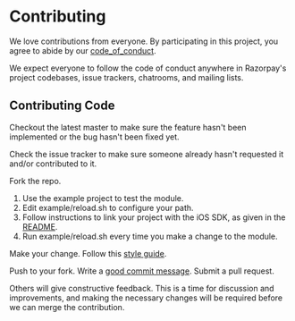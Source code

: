 # Contributing

We love contributions from everyone.
By participating in this project,
you agree to abide by our [code_of_conduct].
  
We expect everyone to follow the code of conduct
anywhere in Razorpay's project codebases,
issue trackers, chatrooms, and mailing lists.

## Contributing Code

Checkout the latest master to make sure the feature hasn't been implemented or
the bug hasn't been fixed yet.

Check the issue tracker to make sure someone already hasn't requested it and/or
contributed to it.

Fork the repo.

1. Use the example project to test the module.
2. Edit example/reload.sh to configure your path.
3. Follow instructions to link your project with the iOS SDK, as given in the [README].
4. Run example/reload.sh every time you make a change to the module.

Make your change. Follow this [style guide][style].

Push to your fork. Write a [good commit message][commit]. Submit a pull request.

Others will give constructive feedback.
This is a time for discussion and improvements,
and making the necessary changes will be required before we can
merge the contribution.

[code_of_conduct]: code_of_conduct.md "Code of Conduct"
[commit]: http://tbaggery.com/2008/04/19/a-note-about-git-commit-messages.html "A short guide on how to write good commit messages"
[README]: README.md#linking-ios-sdk "Linking to the iOS SDK"
[style]: https://github.com/thoughtbot/guides/tree/master/style "Styleguides by Thoughtbot"
